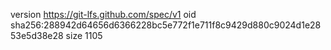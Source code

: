 version https://git-lfs.github.com/spec/v1
oid sha256:288942d64656d6366228bc5e772f1e711f8c9429d880c9024d1e2853e5d38e28
size 1105
